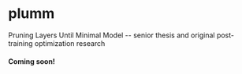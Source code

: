 # plumm
Pruning Layers Until Minimal Model -- senior thesis and original post-training optimization research

#### Coming soon!
